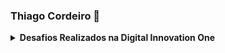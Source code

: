 ### Thiago Cordeiro 👋

<details>
      <summary><strong>Desafios Realizados na Digital Innovation One</strong></summary><br/>
      
<details>
      <summary><strong>C#</strong></summary><br/>

      

<table>
<tr >
<th align="center" colspan="5"><strong>Introdução a Programação com C#</strong></th></tr><tr>
<td align="center"><a href="https://github.com/Thiagomdr3/Digital_Inovation_One/blob/master/C%23/Introdu%C3%A7%C3%A3o%20a%20Programa%C3%A7%C3%A3o%20com%20C%23/CalculoDivisao.cs">Dividindo X por Y</a></td>
<td align="center">:trophy:</td>
</tr>
<tr>
<td align="center"><a href="https://github.com/Thiagomdr3/Digital_Inovation_One/blob/master/C%23/Introdu%C3%A7%C3%A3o%20a%20Programa%C3%A7%C3%A3o%20com%20C%23/CalculoVelMoto.cs">Distância</a></td>
<td align="center">:trophy:</td>
</tr>
<tr>
<td align="center"><a href="https://github.com/Thiagomdr3/Digital_Inovation_One/blob/master/C%23/Introdu%C3%A7%C3%A3o%20a%20Programa%C3%A7%C3%A3o%20com%20C%23/QuantoMandioca.cs">Quanta Mandioca?</a></td>
<td align="center">:trophy:</td>
</tr>
      
<details>
      <summary><strong>Atos e UFN - Academia .NET</strong></summary><br/>
      
<details>
      <summary><strong>C#</strong></summary><br/>

      

<table>
<tr >
<th align="center" colspan="5"><strong>Exercícios com C#</strong></th></tr><tr>
<td align="center"><a href="https://github.com/Thiagomdr3/UFN-Academia-.NET/blob/thiago/Academia.NET/CalculadoraComSwitch/CalculadoraComSwitch/Program.cs">Calculadora com SwitchCase</a></td>
<td align="center">:trophy:</td>
</tr>
<tr>
<td align="center"><a href="https://github.com/Thiagomdr3/UFN-Academia-.NET/blob/thiago/Academia.NET/CalculoAumentoSalarial/CalculoAumentoSalarial/Program.cs">Cálculo de Aumento Salarial</a></td>
<td align="center">:trophy:</td>
</tr>
<tr>
<td align="center"><a href="https://github.com/Thiagomdr3/UFN-Academia-.NET/blob/thiago/Academia.NET/ClassificarTriangulos/ClassificarTriangulos/Program.cs">Classificar Triângulos</a></td>
<td align="center">:trophy:</td>
</tr>
      
      
<!--
**Thiagomdr3/Thiagomdr3** is a ✨ _special_ ✨ repository because its `README.md` (this file) appears on your GitHub profile.

Here are some ideas to get you started:

- 🔭 I’m currently working on ...
- 🌱 I’m currently learning ...
- 👯 I’m looking to collaborate on ...
- 🤔 I’m looking for help with ...
- 💬 Ask me about ...
- 📫 How to reach me: ...
- 😄 Pronouns: ...
- ⚡ Fun fact: ...
-->
